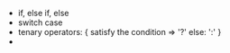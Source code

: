 + if, else if, else 
+ switch case 
+ tenary operators: 
    {
        satisfy the condition => '?'
        else: ':'
    }
+